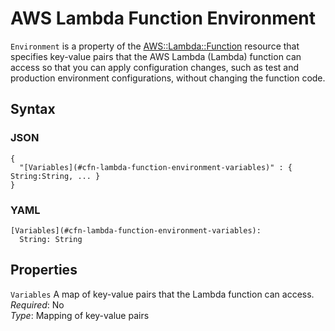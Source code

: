 # AWS Lambda Function Environment<a name="aws-properties-lambda-function-environment"></a>

`Environment` is a property of the [AWS::Lambda::Function](aws-resource-lambda-function.md) resource that specifies key\-value pairs that the AWS Lambda \(Lambda\) function can access so that you can apply configuration changes, such as test and production environment configurations, without changing the function code\.

## Syntax<a name="w3ab2c21c14e1524b5"></a>

### JSON<a name="aws-properties-lambda-function-environment-syntax.json"></a>

```
{
  "[Variables](#cfn-lambda-function-environment-variables)" : { String:String, ... }
}
```

### YAML<a name="aws-properties-lambda-function-environment-syntax.yaml"></a>

```
[Variables](#cfn-lambda-function-environment-variables):
  String: String
```

## Properties<a name="w3ab2c21c14e1524b7"></a>

`Variables`  <a name="cfn-lambda-function-environment-variables"></a>
A map of key\-value pairs that the Lambda function can access\.  
*Required*: No  
*Type*: Mapping of key\-value pairs